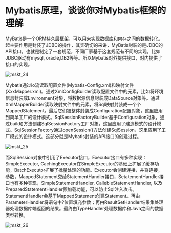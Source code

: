 # Mybatis原理，谈谈你对Mybatis框架的理解

MyBatis是一个ORM持久层框架，可以用来实现数据库和内存之间的数据转化。起主要作用是封装了JDBC的操作，其实确切的来讲，MyBatis封装的是JDBC的API接口，也就是制定了一套规范，不同厂家基于这套规范有不同的实现，比如JDBC驱动有mysql, oracle,DB2等等。所以Mybatis对外提供接口，对内提供了接口的实现。

![mskt_24](https://alexleon.oss-cn-shanghai.aliyuncs.com/markdown-pic/%E9%9D%A2%E8%AF%95%E8%80%83%E9%A2%98/mskt_24.png)

Mybatis通过io流读取配置文件(Mybatis-Config.xml)和映射文件(XxxMapper.xml)。通过XmlConfigBuilder读取配置文件中的元素，比如将环境信息封装成Environment对象，将数据源信息封装成DataSource对象等。通过XmlMapperBuilder读取映射文件中的元素，将Sql映射封装成一个个MappedStatement。最后它们被整体封装成Configuration配置对象，这里应用到简单工厂的设计模式。SqlSessionFactoryBuilder基于Configuration对象，通过build()方法创建SqlSessionFactory工厂对象，这里应用了建造模式的设计模式。SqlSessionFactory通过openSession()方法创建SqlSession，这里应用了工厂模式的设计模式。这部分就是Mybatis封装的API接口的创建过程。

![mskt_25](https://alexleon.oss-cn-shanghai.aliyuncs.com/markdown-pic/%E9%9D%A2%E8%AF%95%E8%80%83%E9%A2%98/mskt_25.png)

而SqlSession对象中引用了Executor接口，Executor接口有多种实现：SimpleExecutor, CachingExecutor在SimpleExecutor的基础上扩展了缓存功能，BatchExecutor扩展了批量处理的功能。Executor会创建连接，并将连接，参数，MappedStatement交给StatementHandler接口，SetatementHandler接口也有多种实现，SimpleStatementHandler, CallebleStatementHandler, 以及PreparedStatementHandler预加载功能，可以防止Sql注入攻击。StatementHandler会基于MappedStatement创建Statement。再由ParameterHandler将语句中?位置填充参数；再由ResultSetHandler结果集处理器处理数据库端返回的结果。最终由TypeHandler处理数据库和Java之间的数据类型转换。

![mskt_26](https://alexleon.oss-cn-shanghai.aliyuncs.com/markdown-pic/%E9%9D%A2%E8%AF%95%E8%80%83%E9%A2%98/mskt_26.png)
